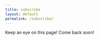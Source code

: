 ```yaml
---
title: subscribe
layout: default
permalink: /subscribe/
---
```


Keep an eye on this page! Come back soon!